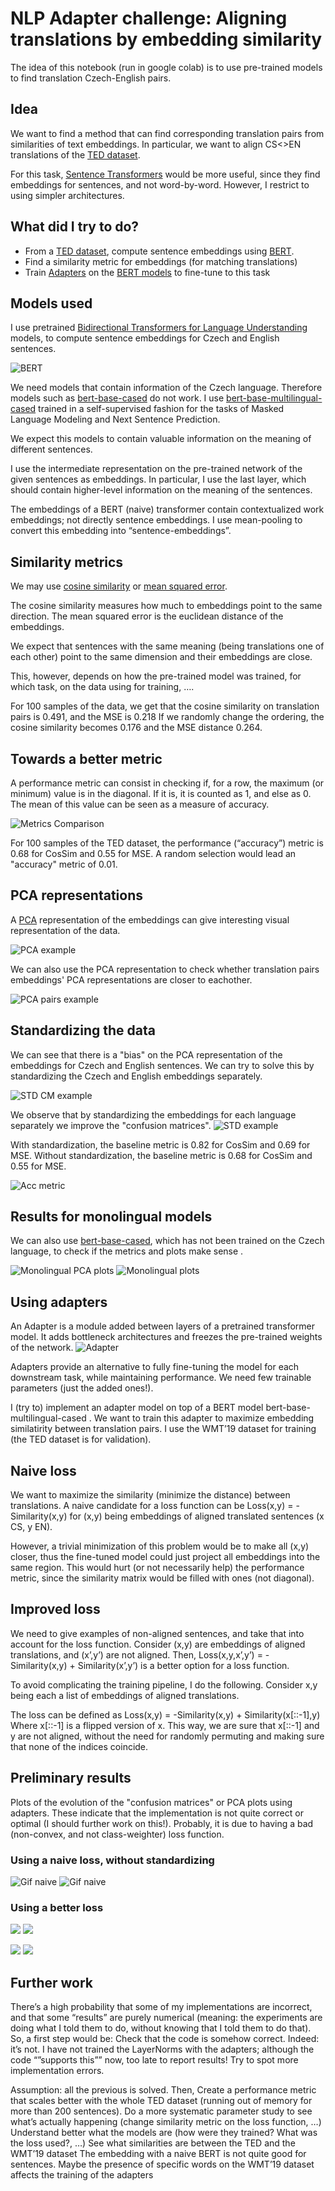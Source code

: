 # NLP Adapter challenge: Aligning translations by embedding similarity

The idea of this notebook (run in google colab) is to use pre-trained models to find translation Czech-English pairs.

## Idea

We want to find a method that can find corresponding translation pairs from similarities of text embeddings.
In particular, we want to align CS<>EN translations of the [TED dataset](https://www.cs.jhu.edu/~kevinduh/a/multitarget-tedtalks/).

For this task, [Sentence Transformers](https://arxiv.org/abs/1908.10084) would be more useful, since they find embeddings for sentences, and not word-by-word.
However, I restrict to using simpler architectures.

## What did I try to do?

- From a [TED dataset](https://www.cs.jhu.edu/~kevinduh/a/multitarget-tedtalks/), compute sentence embeddings using [BERT](https://arxiv.org/abs/1810.04805). 
- Find a similarity metric for embeddings (for matching translations)
- Train [Adapters](https://arxiv.org/pdf/1902.00751.pdf) on the [BERT models](https://arxiv.org/abs/1810.04805) to fine-tune to this task

## Models used

I use pretrained [Bidirectional Transformers for Language Understanding](https://arxiv.org/abs/1810.04805) models, to compute sentence embeddings for Czech and English sentences.

![BERT](figs/bert.JPG)

We need models that contain information of the Czech language.
Therefore models such as [bert-base-cased](https://huggingface.co/bert-base-cased?text=Paris+is+the+%5BMASK%5D+of+France) do not work.
I use [bert-base-multilingual-cased](https://huggingface.co/bert-base-cased?text=The+goal+of+life+is+%5BMASK%5D)  trained in a self-supervised fashion for the tasks of Masked Language Modeling and Next Sentence Prediction.

We expect this models to contain valuable information on the meaning of different sentences.

I use the intermediate representation on the pre-trained network of the given sentences as embeddings.
In particular, I use the last layer, which should contain higher-level information on the meaning of the sentences.


The embeddings of a BERT (naive) transformer contain contextualized work embeddings; not directly sentence embeddings. 
I use mean-pooling to convert this embedding into “sentence-embeddings”.

## Similarity metrics

We may use [cosine similarity](https://en.wikipedia.org/wiki/Cosine_similarity) or [mean squared error](https://en.wikipedia.org/wiki/Mean_squared_error).


The cosine similarity measures how much to embeddings point to the same direction.
The mean squared error is the euclidean distance of the embeddings.

We expect that sentences with the same meaning (being translations one of each other) point to the same dimension and their embeddings are close.

This, however, depends on how the pre-trained model was trained, for which task, on the data using for training, ….

For 100 samples of the data, we get that the cosine similarity on translation pairs is 0.491, and the MSE is 0.218
If we randomly change the ordering, the cosine similarity becomes 0.176 and the MSE distance 0.264.

## Towards a better metric

A performance metric can consist in checking if, for a row, the maximum (or minimum) value is in the diagonal. If it is, it is counted as 1, and else as 0. 
The mean of this value can be seen as a measure of accuracy.

![Metrics Comparison](figs/metrics_comp.JPG)

For 100 samples of the TED dataset, the performance (“accuracy”) metric is 0.68 for CosSim and 0.55 for MSE.
A random selection would lead an "accuracy" metric of 0.01.

## PCA representations

A [PCA](https://en.wikipedia.org/wiki/Principal_component_analysis) representation of the embeddings can give interesting visual representation of the data.

![PCA example](figs/pca_example.JPG)

We can also use the PCA representation to check whether translation pairs embeddings' PCA representations are closer to eachother.

![PCA pairs example](figs/pca_pairs_example.JPG)

## Standardizing the data

We can see that there is a "bias" on the PCA representation of the embeddings for Czech and English sentences.
We can try to solve this by standardizing the Czech and English embeddings separately.

![STD CM example](figs/std_example.JPG)

We observe that by standardizing the embeddings for each language separately we improve the "confusion matrices".
![STD example](figs/std_cm.JPG)

With standardization, the baseline metric is 0.82 for CosSim and 0.69 for MSE.
Without standardization, the baseline metric is 0.68 for CosSim and 0.55 for MSE.

![Acc metric](figs/acc_met.JPG)

## Results for monolingual models
We can also use [bert-base-cased](https://huggingface.co/bert-base-cased?text=Paris+is+the+%5BMASK%5D+of+France), which has not been trained on the Czech language, to check if the metrics and plots make sense .

![Monolingual PCA plots](figs/monoling_pca_plots.JPG)
![Monolingual plots](figs/monoling_plots.JPG)

## Using adapters

An Adapter is a module added between layers of a pretrained transformer model.  It adds bottleneck architectures and freezes the pre-trained weights of the network.
![Adapter](figs/adapter.JPG)

Adapters provide an alternative to fully fine-tuning the model for each downstream task, while maintaining performance. We need few trainable parameters (just the added ones!).

I (try to) implement an adapter model on top of a BERT model bert-base-multilingual-cased .
We want to train this adapter to maximize embedding similatirity between translation pairs. 
I use the WMT’19 dataset for training (the TED dataset is for validation).

## Naive loss

We want to maximize the similarity (minimize the distance) between translations.
A naive candidate for a loss function can be
Loss(x,y) = - Similarity(x,y) for (x,y) being embeddings of aligned translated sentences (x CS, y EN).

However, a trivial minimization of this problem would be to make all (x,y) closer, thus the fine-tuned model could just project all embeddings into the same region.
This would hurt (or not necessarily help) the performance metric, since the similarity matrix would be filled with ones (not diagonal).

## Improved loss

We need to give examples of non-aligned sentences, and take that into account for the loss function.
Consider (x,y) are embeddings of aligned translations, and (x’,y’) are not aligned. Then,
Loss(x,y,x’,y’) = -Similarity(x,y) + Similarity(x’,y’) is a better option for a loss function.

To avoid complicating the training pipeline, I do the following. Consider x,y being each a list of embeddings of aligned translations. 

The loss can be defined as
Loss(x,y) = -Similarity(x,y) + Similarity(x[::-1],y) 
Where x[::-1] is a flipped version of x. This way, we are sure that x[::-1] and y are not aligned, without the need for randomly permuting and making sure that none of the indices coincide.

## Preliminary results
Plots of the evolution of the "confusion matrices" or PCA plots using adapters. These indicate that the implementation is not quite correct or optimal (I should further work on this!). Probably, it is due to having a bad (non-convex, and not class-weighter) loss function.

### Using a naive loss, without standardizing
![Gif naive](figs/naive_nonst_st.gif)
![Gif naive](figs/naive_nonst_nonst.gif)

### Using a better loss
![](figs/st_pca.gif)
![](figs/pca.gif)

![](figs/cossim_cm.gif)
![](figs/cm_mse.gif)

## Further work

There’s a high probability that some of my implementations are incorrect, and that some “results” are purely numerical (meaning: the experiments are doing what I told them to do, without knowing that I told them to do that). So, a first step would be:
Check that the code is somehow correct.
Indeed: it’s not. I have not trained the LayerNorms with the adapters; although the code “”supports this”” now, too late to report results!
Try to spot more implementation errors.


Assumption: all the previous is solved. Then,
Create a performance metric that scales better with the whole TED dataset (running out of memory for more than 200 sentences). 
Do a more systematic parameter study to see what’s actually happening (change similarity metric on the loss function, …)
Understand better what the models are (how were they trained? What was the loss used?, …)
See what similarities are between the TED and the WMT’19 dataset
The embedding with a naive BERT is not quite good for sentences. Maybe the presence of specific words on the WMT’19 dataset affects the training of the adapters


